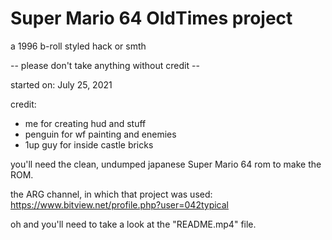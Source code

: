 # Super Mario 64 OldTimes project
a 1996 b-roll styled hack or smth

-- please don't take anything without credit --

started on: July 25, 2021

credit:
- me for creating hud and stuff
- penguin for wf painting and enemies
- 1up guy for inside castle bricks

you'll need the clean, undumped japanese Super Mario 64 rom to make the ROM.

the ARG channel, in which that project was used: https://www.bitview.net/profile.php?user=042typical

oh and you'll need to take a look at the "README.mp4" file.
